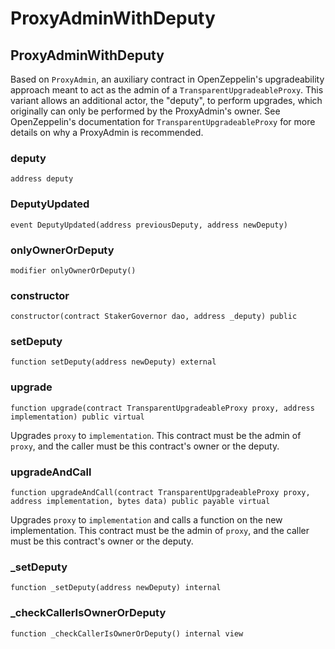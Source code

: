 # ProxyAdminWithDeputy

## ProxyAdminWithDeputy

Based on `ProxyAdmin`, an auxiliary contract in OpenZeppelin's upgradeability approach meant to act as the admin of a `TransparentUpgradeableProxy`. This variant allows an additional actor, the "deputy", to perform upgrades, which originally can only be performed by the ProxyAdmin's owner. See OpenZeppelin's documentation for `TransparentUpgradeableProxy` for more details on why a ProxyAdmin is recommended.

### deputy

```solidity
address deputy
```

### DeputyUpdated

```solidity
event DeputyUpdated(address previousDeputy, address newDeputy)
```

### onlyOwnerOrDeputy

```solidity
modifier onlyOwnerOrDeputy()
```

### constructor

```solidity
constructor(contract StakerGovernor dao, address _deputy) public
```

### setDeputy

```solidity
function setDeputy(address newDeputy) external
```

### upgrade

```solidity
function upgrade(contract TransparentUpgradeableProxy proxy, address implementation) public virtual
```

Upgrades `proxy` to `implementation`. This contract must be the admin of `proxy`, and the caller must be this contract's owner or the deputy.

### upgradeAndCall

```solidity
function upgradeAndCall(contract TransparentUpgradeableProxy proxy, address implementation, bytes data) public payable virtual
```

Upgrades `proxy` to `implementation` and calls a function on the new implementation. This contract must be the admin of `proxy`, and the caller must be this contract's owner or the deputy.

### \_setDeputy

```solidity
function _setDeputy(address newDeputy) internal
```

### \_checkCallerIsOwnerOrDeputy

```solidity
function _checkCallerIsOwnerOrDeputy() internal view
```
